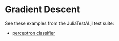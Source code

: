 # Gradient Descent

See these examples from the JuliaTestAI.jl test suite:

- [perceptron classifier](https://github.com/JuliaAI/LearnTestAPI.jl/blob/dev/src/learners/gradient_descent.jl)
